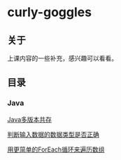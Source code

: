 # curly-goggles
## 关于
上课内容的一些补充，感兴趣可以看看。
## 目录
### Java
[Java多版本共存](https://github.com/stu-guo2024/curly-goggles/blob/main/%E5%A4%9AJava%E7%89%88%E6%9C%AC%E5%85%B1%E5%AD%98.md) 

[判断输入数据的数据类型是否正确](https://github.com/stu-guo2024/curly-goggles/blob/main/ScannerJudge.java)  

[用更简单的ForEach循环来遍历数组](https://github.com/stu-guo2024/curly-goggles/blob/main/ForEach.java)
